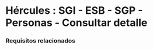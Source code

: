 # Hércules : SGI \- ESB \- SGP \- Personas \- Consultar detalle



### Requisitos relacionados






